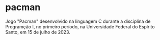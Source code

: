 # pacman
Jogo "Pacman" desenvolvido na linguagem C durante a disciplina de Programção I, no primeiro período, na Universidade Federal do Espírito Santo, em 15 de julho de 2023.
